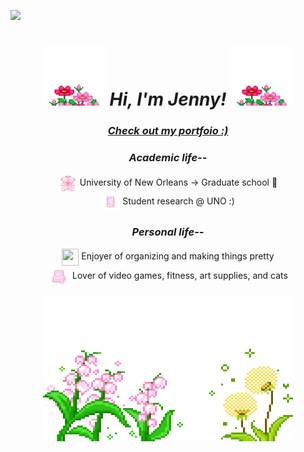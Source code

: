 ![](https://i.pinimg.com/originals/9c/a1/e5/9ca1e556e51c25031e462bcc02e42d6a.jpg)

<h1 align="center"><i><img src="/images/flower-bubles.gif" width=100 height=95> Hi, I'm Jenny! <img src="/images/flower-bubles.gif" width=100 height=95></i></h1>

<h3 align="center"><a href="http://jenspi.github.io"><i>Check out my portfoio :)</i></h3></a>

<h3 align="center"><i>Academic life--</i></h3>
<p align="center">
    <img src="images/teddy" width="30" height="30" align="center"> University of New Orleans → Graduate school 🤞
    <br><img src="images/gameboy" width="30" height="30" align="center"> Student research @ UNO :)
</p>

<h3 align="center"><i>Personal life--</i></h3>
<p align="center">
<img src="https://i.pinimg.com/originals/4b/4e/53/4b4e535acabd60f52b43f19f8091ca1d.gif" width="27" height="27" align="center"> Enjoyer of organizing and making things pretty
<br><img src="images/pc" width="35" height="35" align="center"> Lover of video games, fitness, art supplies, and cats
</p>

<!-- Skills -->
<!--
<details>
    <summary>
      <h3 align="center">Skills</h3>
    </summary>
      <p align="left">
        <a href="https://skillicons.dev">
          <p><strong>Front End:</strong></p>
            <img src="https://skillicons.dev/icons?i=css,html,js,npm,react&perline=10" />
          <p><strong>Back End & Frameworks:</strong></p>
            <img src="https://skillicons.dev/icons?i=aws,azure,c,java,py"/>
          <p><strong>Collaboration:</strong></p>
            <img src="https://skillicons.dev/icons?i=discord,git,github,gitlab,notion"/>
          <p><strong>Game Development:</strong></p>
            <img src="https://skillicons.dev/icons?i=blender,cs,unity,unreal"/>
          <p><strong>Miscellaneous:</strong></p>
            <img src="https://skillicons.dev/icons?i=bots,eclipse,figma,linux,powershell,pycharm,ubuntu,vscode,windows,apple"/>
        </a>
      </p>
</details>
-->

<p align="center"><img src="/images/flowers.gif" height=232 width=400></p>
